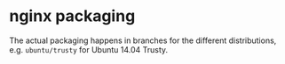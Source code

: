 # nginx packaging

The actual packaging happens in branches for the different distributions,
e.g. `ubuntu/trusty` for Ubuntu 14.04 Trusty.
